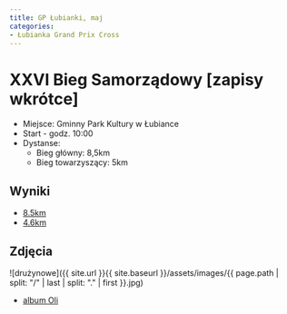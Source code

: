 ```yaml
---
title: GP Łubianki, maj
categories:
- Łubianka Grand Prix Cross
---
```


# XXVI Bieg Samorządowy [zapisy wkrótce]

* Miejsce: Gminny Park Kultury w Łubiance
* Start - godz. 10:00
* Dystanse:
  * Bieg główny: 8,5km
  * Bieg towarzyszący: 5km

## Wyniki

* [8.5km](http://gpclubianka.pl/wp-content/uploads/2025/05/G-XXVI-Bieg-Samorz%C4%85dowy.pdf)
* [4.6km](http://gpclubianka.pl/wp-content/uploads/2025/05/T-XXVI-BIEG-SAMORZ%C4%84DOWY.pdf)

## Zdjęcia

![drużynowe]({{ site.url }}{{ site.baseurl }}/assets/images/{{ page.path | split: "/" | last | split: "." | first }}.jpg)

* [album Oli](https://www.facebook.com/media/set/?vanity=a.sluniecka.fotografia&set=a.742316548123338)
